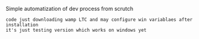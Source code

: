 Simple automatization of dev process from scrutch

```code
code just downloading wamp LTC and may configure win variablaes after installation 
it's just testing version which works on windows yet  
```
